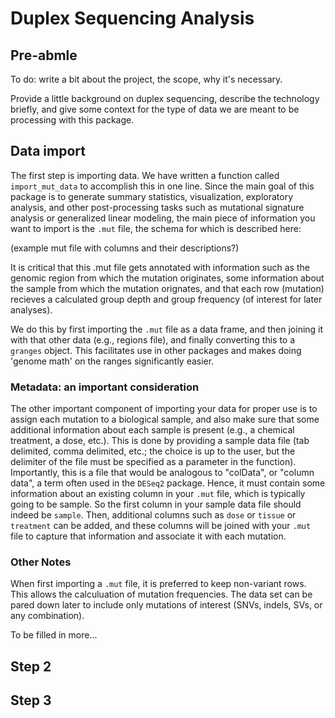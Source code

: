 # Duplex Sequencing Analysis

## Pre-abmle

To do: write a bit about the project, the scope, why it's necessary.

Provide a little background on duplex sequencing, describe the technology
briefly, and give some context for the type of data we are meant to be
processing with this package.

## Data import

The first step is importing data. We have written a function called 
`import_mut_data` to accomplish this in one line. Since the main goal of this 
package is to generate summary statistics, visualization, exploratory analysis, 
and other post-processing tasks such as mutational signature analysis or 
generalized linear modeling, the main piece of information you want to import is
the `.mut` file, the schema for which is described here:

(example mut file with columns and their descriptions?)

It is critical that this .mut file gets annotated with information such as the
genomic region from which the mutation originates, some information about the 
sample from which the mutation orignates, and that each row (mutation) recieves
a calculated group depth and group frequency (of interest for later analyses).

We do this by first importing the `.mut` file as a data frame, and then joining 
it with that other data (e.g., regions file), and finally converting this to a 
`granges` object. This facilitates use in other packages and makes doing 'genome
 math' on the ranges significantly easier.

### Metadata: an important consideration

The other important component of importing your data for proper use is to assign
 each mutation to a biological sample, and also make sure that some additional 
 information about each sample is present (e.g., a chemical treatment, a dose, 
 etc.). This is done by providing a sample data file (tab delimited, comma 
 delimited, etc.; the choice is up to the user, but the delimiter of the file 
 must be specified as a parameter in the function). Importantly, this is a file
 that would be analogous to "colData", or "column data", a term often used in 
 the `DESeq2` package. Hence, it must contain some information about an existing
 column in your `.mut` file, which is typically going to be sample. So the first
 column in your sample data file should indeed be `sample`. Then, additional 
 columns such as `dose` or `tissue` or `treatment` can be added, and these 
 columns will be joined with your `.mut` file to capture that information and
  associate it with each mutation.
  
### Other Notes

When first importing a `.mut` file, it is preferred to keep non-variant rows.
This allows the calculuation of mutation frequencies. The data set can be pared
down later to include only mutations of interest (SNVs, indels, SVs, or any 
combination).

To be filled in more...

## Step 2

## Step 3